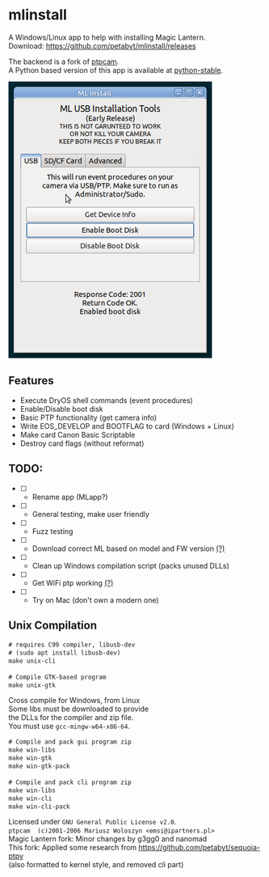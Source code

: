 # mlinstall
A Windows/Linux app to help with installing Magic Lantern.  
Download: https://github.com/petabyt/mlinstall/releases  

The backend is a fork of [ptpcam](https://github.com/reticulatedpines/magiclantern_simplified/tree/dev/contrib/ptpcam).  
A Python based version of this app is available at [python-stable](https://github.com/petabyt/mlinstall/tree/python-stable).  

![screenshot](assets/screenshot.png)

## Features
- Execute DryOS shell commands (event procedures)
- Enable/Disable boot disk
- Basic PTP functionality (get camera info)
- Write EOS_DEVELOP and BOOTFLAG to card (Windows + Linux)
- Make card Canon Basic Scriptable
- Destroy card flags (without reformat)

## TODO:
- [ ] - Rename app (MLapp?)
- [ ] - General testing, make user friendly
- [ ] - Fuzz testing
- [ ] - Download correct ML based on model and FW version [(?)](https://developers.canon-europe.com/developers/s/article/Latest-EOS-SDK-Version-3-x)
- [ ] - Clean up Windows compilation script (packs unused DLLs)
- [ ] - Get WiFi ptp working [(?)](https://github.com/Parrot-Developers/sequoia-ptpy/issues/18)
- [ ] - Try on Mac (don't own a modern one)

## Unix Compilation
```
# requires C99 compiler, libusb-dev
# (sudo apt install libusb-dev)
make unix-cli

# Compile GTK-based program
make unix-gtk
```

Cross compile for Windows, from Linux  
Some libs must be downloaded to provide  
the DLLs for the compiler and zip file.  
You must use `gcc-mingw-w64-x86-64`.  

```
# Compile and pack gui program zip
make win-libs
make win-gtk
make win-gtk-pack

# Compile and pack cli program zip
make win-libs
make win-cli
make win-cli-pack
```

Licensed under `GNU General Public License v2.0`.  
`ptpcam  (c)2001-2006 Mariusz Woloszyn <emsi@ipartners.pl>`  
Magic Lantern fork: Minor changes by g3gg0 and nanomad  
This fork: Applied some research from https://github.com/petabyt/sequoia-ptpy  
(also formatted to kernel style, and removed cli part)  
